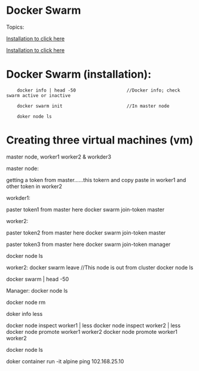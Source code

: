 # Docker Swarm


<a name="top"></a>
Topics: 

[Installation to click here](#docker_swarm_installations)

[Installation to click here](#docker_swarm_installations)













# Docker Swarm (installation): 

        docker info | head -50                   //Docker info; check swarm active or inactive

        docker swarm init                        //In master node

        doker node ls




# Creating three virtual machines (vm)

master node, worker1 worker2 & workder3


master node:

getting a token from master......this tokern and copy paste in worker1 and other token in worker2


workder1:

paster token1 from master here
docker swarm join-token master

worker2:

paster token2 from master here
docker swarm join-token master


paster token3 from master here
docker swarm join-token manager



docker node ls 


worker2:
docker swarm leave  //This node is out from cluster
docker node ls

docker swarm | head -50




Manager: 
docker node ls

docker node rm 

doker info less


docker node inspect worker1 | less
docker node inspect worker2 | less
docker node promote worker1 worker2
docker node promote worker1 worker2

docker node ls

doker container run -it alpine ping 102.168.25.10


